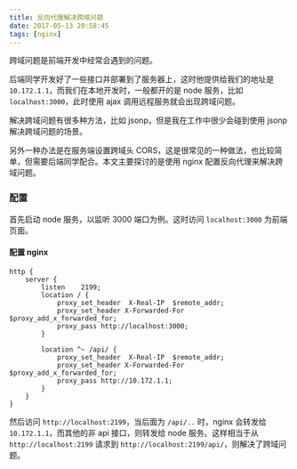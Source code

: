 ```yaml
---
title: 反向代理解决跨域问题
date: 2017-05-13 20:58:45
tags: [nginx]
---
```


跨域问题是前端开发中经常会遇到的问题。

后端同学开发好了一些接口并部署到了服务器上，这时他提供给我们的地址是 `10.172.1.1`，而我们在本地开发时，一般都开的是 node 服务，比如 `localhost:3000`，此时使用 ajax 调用远程服务就会出现跨域问题。

解决跨域问题有很多种方法，比如 jsonp，但是我在工作中很少会碰到使用 jsonp 解决跨域问题的场景。

另外一种办法是在服务端设置跨域头 CORS，这是很常见的一种做法，也比较简单，但需要后端同学配合。本文主要探讨的是使用 nginx 配置反向代理来解决跨域问题。

### 配置

首先启动 node 服务，以监听 3000 端口为例。这时访问 `localhost:3000` 为前端页面。

#### 配置 nginx

```nginx
http {
    server {
        listen    2199;
        location / {
            proxy_set_header  X-Real-IP  $remote_addr;
            proxy_set_header X-Forwarded-For $proxy_add_x_forwarded_for;
            proxy_pass http://localhost:3000;
        }

        location ^~ /api/ {
            proxy_set_header  X-Real-IP  $remote_addr;
            proxy_set_header X-Forwarded-For $proxy_add_x_forwarded_for;
            proxy_pass http://10.172.1.1;
        }
    }
}
```

然后访问 `http://localhost:2199`，当后面为 `/api/..` 时，nginx 会转发给 `10.172.1.1`，而其他的非 api 接口，则转发给 node 服务。这样相当于从 `http://localhost:2199` 请求到 `http://localhost:2199/api/`，则解决了跨域问题。
